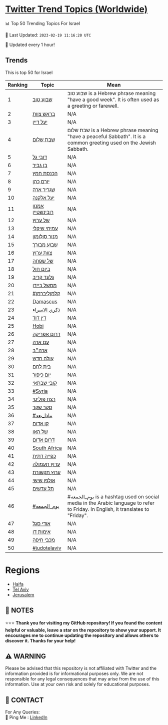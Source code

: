 [Twitter Trend Topics (Worldwide)](https://github.com/ErcinDedeoglu/Twitter-Trend-Topics)
==========


📊 Top 50 Trending Topics For Israel

📆 Last Updated: `2023-02-19 11:16:20 UTC`

🔧 Updated every 1 hour!


## Trends

This is top 50 for Israel

| Ranking | Topic | Mean |
| ------- | ------------ | ------------ |
| 1 | [שבוע טוב](http://twitter.com/search?q=%d7%a9%d7%91%d7%95%d7%a2+%d7%98%d7%95%d7%91) | שבוע טוב is a Hebrew phrase meaning "have a good week". It is often used as a greeting or farewell. |
| 2 | [בראש צוות](http://twitter.com/search?q=%d7%91%d7%a8%d7%90%d7%a9+%d7%a6%d7%95%d7%95%d7%aa) | N/A |
| 3 | [יעל דיין](http://twitter.com/search?q=%d7%99%d7%a2%d7%9c+%d7%93%d7%99%d7%99%d7%9f) | N/A |
| 4 | [שבת שלום](http://twitter.com/search?q=%d7%a9%d7%91%d7%aa+%d7%a9%d7%9c%d7%95%d7%9d) | שבת שלום is a Hebrew phrase meaning "have a peaceful Sabbath". It is a common greeting used on the Jewish Sabbath. |
| 5 | [דובי גל](http://twitter.com/search?q=%d7%93%d7%95%d7%91%d7%99+%d7%92%d7%9c) | N/A |
| 6 | [בן גביר](http://twitter.com/search?q=%d7%91%d7%9f+%d7%92%d7%91%d7%99%d7%a8) | N/A |
| 7 | [הכנסת חמץ](http://twitter.com/search?q=%d7%94%d7%9b%d7%a0%d7%a1%d7%aa+%d7%97%d7%9e%d7%a5) | N/A |
| 8 | [יורם כהן](http://twitter.com/search?q=%d7%99%d7%95%d7%a8%d7%9d+%d7%9b%d7%94%d7%9f) | N/A |
| 9 | [שגריר ארה](http://twitter.com/search?q=%d7%a9%d7%92%d7%a8%d7%99%d7%a8+%d7%90%d7%a8%d7%94) | N/A |
| 10 | [יעל אלקנה](http://twitter.com/search?q=%d7%99%d7%a2%d7%9c+%d7%90%d7%9c%d7%a7%d7%a0%d7%94) | N/A |
| 11 | [אמנון רובינשטיין](http://twitter.com/search?q=%d7%90%d7%9e%d7%a0%d7%95%d7%9f+%d7%a8%d7%95%d7%91%d7%99%d7%a0%d7%a9%d7%98%d7%99%d7%99%d7%9f) | N/A |
| 12 | [של ערוץ](http://twitter.com/search?q=%d7%a9%d7%9c+%d7%a2%d7%a8%d7%95%d7%a5) | N/A |
| 13 | [עמיחי שיקלי](http://twitter.com/search?q=%d7%a2%d7%9e%d7%99%d7%97%d7%99+%d7%a9%d7%99%d7%a7%d7%9c%d7%99) | N/A |
| 14 | [מנור סולומון](http://twitter.com/search?q=%d7%9e%d7%a0%d7%95%d7%a8+%d7%a1%d7%95%d7%9c%d7%95%d7%9e%d7%95%d7%9f) | N/A |
| 15 | [שבוע מבורך](http://twitter.com/search?q=%d7%a9%d7%91%d7%95%d7%a2+%d7%9e%d7%91%d7%95%d7%a8%d7%9a) | N/A |
| 16 | [צוות ערוץ](http://twitter.com/search?q=%d7%a6%d7%95%d7%95%d7%aa+%d7%a2%d7%a8%d7%95%d7%a5) | N/A |
| 17 | [של שפחה](http://twitter.com/search?q=%d7%a9%d7%9c+%d7%a9%d7%a4%d7%97%d7%94) | N/A |
| 18 | [ביום חול](http://twitter.com/search?q=%d7%91%d7%99%d7%95%d7%9d+%d7%97%d7%95%d7%9c) | N/A |
| 19 | [גלעד קריב](http://twitter.com/search?q=%d7%92%d7%9c%d7%a2%d7%93+%d7%a7%d7%a8%d7%99%d7%91) | N/A |
| 20 | [ממשל ביידן](http://twitter.com/search?q=%d7%9e%d7%9e%d7%a9%d7%9c+%d7%91%d7%99%d7%99%d7%93%d7%9f) | N/A |
| 21 | [#קלמןליברמן](http://twitter.com/search?q=%23%d7%a7%d7%9c%d7%9e%d7%9f%d7%9c%d7%99%d7%91%d7%a8%d7%9e%d7%9f) | N/A |
| 22 | [Damascus](http://twitter.com/search?q=Damascus) | N/A |
| 23 | [ذكري الاسراء](http://twitter.com/search?q=%d8%b0%d9%83%d8%b1%d9%8a+%d8%a7%d9%84%d8%a7%d8%b3%d8%b1%d8%a7%d8%a1) | N/A |
| 24 | [דין דוד](http://twitter.com/search?q=%d7%93%d7%99%d7%9f+%d7%93%d7%95%d7%93) | N/A |
| 25 | [Hobi](http://twitter.com/search?q=Hobi) | N/A |
| 26 | [דרום אפריקה](http://twitter.com/search?q=%d7%93%d7%a8%d7%95%d7%9d+%d7%90%d7%a4%d7%a8%d7%99%d7%a7%d7%94) | N/A |
| 27 | [עם ארה](http://twitter.com/search?q=%d7%a2%d7%9d+%d7%90%d7%a8%d7%94) | N/A |
| 28 | [ארה״ב](http://twitter.com/search?q=%d7%90%d7%a8%d7%94%d7%b4%d7%91) | N/A |
| 29 | [עולה חדש](http://twitter.com/search?q=%d7%a2%d7%95%d7%9c%d7%94+%d7%97%d7%93%d7%a9) | N/A |
| 30 | [בית לחם](http://twitter.com/search?q=%d7%91%d7%99%d7%aa+%d7%9c%d7%97%d7%9d) | N/A |
| 31 | [יום כיפור](http://twitter.com/search?q=%d7%99%d7%95%d7%9d+%d7%9b%d7%99%d7%a4%d7%95%d7%a8) | N/A |
| 32 | [קובי שבתאי](http://twitter.com/search?q=%d7%a7%d7%95%d7%91%d7%99+%d7%a9%d7%91%d7%aa%d7%90%d7%99) | N/A |
| 33 | [#Syria](http://twitter.com/search?q=%23Syria) | N/A |
| 34 | [רצח פוליטי](http://twitter.com/search?q=%d7%a8%d7%a6%d7%97+%d7%a4%d7%95%d7%9c%d7%99%d7%98%d7%99) | N/A |
| 35 | [סקר שקר](http://twitter.com/search?q=%d7%a1%d7%a7%d7%a8+%d7%a9%d7%a7%d7%a8) | N/A |
| 36 | [#ماذا_بعد](http://twitter.com/search?q=%23%d9%85%d8%a7%d8%b0%d8%a7_%d8%a8%d8%b9%d8%af) | N/A |
| 37 | [קו אדום](http://twitter.com/search?q=%d7%a7%d7%95+%d7%90%d7%93%d7%95%d7%9d) | N/A |
| 38 | [של האו](http://twitter.com/search?q=%d7%a9%d7%9c+%d7%94%d7%90%d7%95) | N/A |
| 39 | [דרום אדום](http://twitter.com/search?q=%d7%93%d7%a8%d7%95%d7%9d+%d7%90%d7%93%d7%95%d7%9d) | N/A |
| 40 | [South Africa](http://twitter.com/search?q=South+Africa) | N/A |
| 41 | [כפייה דתית](http://twitter.com/search?q=%d7%9b%d7%a4%d7%99%d7%99%d7%94+%d7%93%d7%aa%d7%99%d7%aa) | N/A |
| 42 | [ערוץ תעמולה](http://twitter.com/search?q=%d7%a2%d7%a8%d7%95%d7%a5+%d7%aa%d7%a2%d7%9e%d7%95%d7%9c%d7%94) | N/A |
| 43 | [ערוץ תקשורת](http://twitter.com/search?q=%d7%a2%d7%a8%d7%95%d7%a5+%d7%aa%d7%a7%d7%a9%d7%95%d7%a8%d7%aa) | N/A |
| 44 | [אולפן שישי](http://twitter.com/search?q=%d7%90%d7%95%d7%9c%d7%a4%d7%9f+%d7%a9%d7%99%d7%a9%d7%99) | N/A |
| 45 | [תל עדשים](http://twitter.com/search?q=%d7%aa%d7%9c+%d7%a2%d7%93%d7%a9%d7%99%d7%9d) | N/A |
| 46 | [#يوم_الجمعه](http://twitter.com/search?q=%23%d9%8a%d9%88%d9%85_%d8%a7%d9%84%d8%ac%d9%85%d8%b9%d9%87) | #يوم_الجمعه is a hashtag used on social media in the Arabic language to refer to Friday. In English, it translates to "Friday". |
| 47 | [אודי סגל](http://twitter.com/search?q=%d7%90%d7%95%d7%93%d7%99+%d7%a1%d7%92%d7%9c) | N/A |
| 48 | [אימות דו](http://twitter.com/search?q=%d7%90%d7%99%d7%9e%d7%95%d7%aa+%d7%93%d7%95) | N/A |
| 49 | [מכבי חיפה](http://twitter.com/search?q=%d7%9e%d7%9b%d7%91%d7%99+%d7%97%d7%99%d7%a4%d7%94) | N/A |
| 50 | [#judotelaviv](http://twitter.com/search?q=%23judotelaviv) | N/A |



# Regions

* [Haifa](</Israel/Haifa.md>)
* [Tel Aviv](</Israel/Tel Aviv.md>)
* [Jerusalem](</Israel/Jerusalem.md>)



## 📝 NOTES

⭐⭐⭐ **Thank you for visiting my GitHub repository! If you found the content helpful or valuable, leave a star on the repository to show your support. It encourages me to continue updating the repository and allows others to discover it. Thanks for your help!**


## ⚠️ WARNING

Please be advised that this repository is not affiliated with Twitter and the information provided is for informational purposes only. We are not responsible for any legal consequences that may arise from the use of this information. Use at your own risk and solely for educational purposes.


## 📨 CONTACT

 For Any Queries:  
            🏓 Ping Me : [LinkedIn](https://www.linkedin.com/in/ercindedeoglu/)
